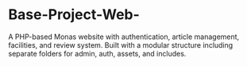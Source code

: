# Base-Project-Web-
A PHP-based Monas website with authentication, article management, facilities, and review system. Built with a modular structure including separate folders for admin, auth, assets, and includes.
